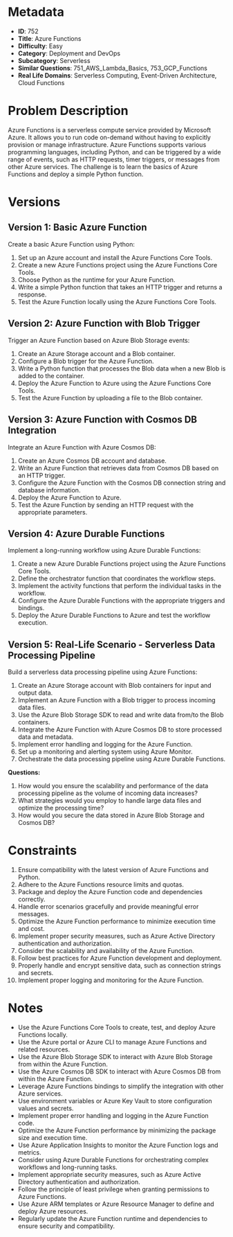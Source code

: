 # Metadata

- **ID**: 752
- **Title**: Azure Functions
- **Difficulty**: Easy
- **Category**: Deployment and DevOps
- **Subcategory**: Serverless
- **Similar Questions**: 751_AWS_Lambda_Basics, 753_GCP_Functions
- **Real Life Domains**: Serverless Computing, Event-Driven Architecture, Cloud Functions

# Problem Description

Azure Functions is a serverless compute service provided by Microsoft Azure. It allows you to run code on-demand without having to explicitly provision or manage infrastructure. Azure Functions supports various programming languages, including Python, and can be triggered by a wide range of events, such as HTTP requests, timer triggers, or messages from other Azure services. The challenge is to learn the basics of Azure Functions and deploy a simple Python function.

# Versions

## Version 1: Basic Azure Function

Create a basic Azure Function using Python:

1. Set up an Azure account and install the Azure Functions Core Tools.
2. Create a new Azure Functions project using the Azure Functions Core Tools.
3. Choose Python as the runtime for your Azure Function.
4. Write a simple Python function that takes an HTTP trigger and returns a response.
5. Test the Azure Function locally using the Azure Functions Core Tools.

## Version 2: Azure Function with Blob Trigger

Trigger an Azure Function based on Azure Blob Storage events:

1. Create an Azure Storage account and a Blob container.
2. Configure a Blob trigger for the Azure Function.
3. Write a Python function that processes the Blob data when a new Blob is added to the container.
4. Deploy the Azure Function to Azure using the Azure Functions Core Tools.
5. Test the Azure Function by uploading a file to the Blob container.

## Version 3: Azure Function with Cosmos DB Integration

Integrate an Azure Function with Azure Cosmos DB:

1. Create an Azure Cosmos DB account and database.
2. Write an Azure Function that retrieves data from Cosmos DB based on an HTTP trigger.
3. Configure the Azure Function with the Cosmos DB connection string and database information.
4. Deploy the Azure Function to Azure.
5. Test the Azure Function by sending an HTTP request with the appropriate parameters.

## Version 4: Azure Durable Functions

Implement a long-running workflow using Azure Durable Functions:

1. Create a new Azure Durable Functions project using the Azure Functions Core Tools.
2. Define the orchestrator function that coordinates the workflow steps.
3. Implement the activity functions that perform the individual tasks in the workflow.
4. Configure the Azure Durable Functions with the appropriate triggers and bindings.
5. Deploy the Azure Durable Functions to Azure and test the workflow execution.

## Version 5: Real-Life Scenario - Serverless Data Processing Pipeline

Build a serverless data processing pipeline using Azure Functions:

1. Create an Azure Storage account with Blob containers for input and output data.
2. Implement an Azure Function with a Blob trigger to process incoming data files.
3. Use the Azure Blob Storage SDK to read and write data from/to the Blob containers.
4. Integrate the Azure Function with Azure Cosmos DB to store processed data and metadata.
5. Implement error handling and logging for the Azure Function.
6. Set up a monitoring and alerting system using Azure Monitor.
7. Orchestrate the data processing pipeline using Azure Durable Functions.

**Questions:**

1. How would you ensure the scalability and performance of the data processing pipeline as the volume of incoming data increases?
2. What strategies would you employ to handle large data files and optimize the processing time?
3. How would you secure the data stored in Azure Blob Storage and Cosmos DB?

# Constraints

1. Ensure compatibility with the latest version of Azure Functions and Python.
2. Adhere to the Azure Functions resource limits and quotas.
3. Package and deploy the Azure Function code and dependencies correctly.
4. Handle error scenarios gracefully and provide meaningful error messages.
5. Optimize the Azure Function performance to minimize execution time and cost.
6. Implement proper security measures, such as Azure Active Directory authentication and authorization.
7. Consider the scalability and availability of the Azure Function.
8. Follow best practices for Azure Function development and deployment.
9. Properly handle and encrypt sensitive data, such as connection strings and secrets.
10. Implement proper logging and monitoring for the Azure Function.

# Notes

- Use the Azure Functions Core Tools to create, test, and deploy Azure Functions locally.
- Use the Azure portal or Azure CLI to manage Azure Functions and related resources.
- Use the Azure Blob Storage SDK to interact with Azure Blob Storage from within the Azure Function.
- Use the Azure Cosmos DB SDK to interact with Azure Cosmos DB from within the Azure Function.
- Leverage Azure Functions bindings to simplify the integration with other Azure services.
- Use environment variables or Azure Key Vault to store configuration values and secrets.
- Implement proper error handling and logging in the Azure Function code.
- Optimize the Azure Function performance by minimizing the package size and execution time.
- Use Azure Application Insights to monitor the Azure Function logs and metrics.
- Consider using Azure Durable Functions for orchestrating complex workflows and long-running tasks.
- Implement appropriate security measures, such as Azure Active Directory authentication and authorization.
- Follow the principle of least privilege when granting permissions to Azure Functions.
- Use Azure ARM templates or Azure Resource Manager to define and deploy Azure resources.
- Regularly update the Azure Function runtime and dependencies to ensure security and compatibility.
